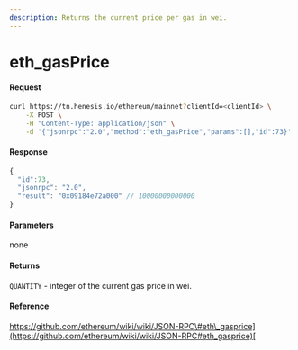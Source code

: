 ```yaml
---
description: Returns the current price per gas in wei.
---
```


# eth\_gasPrice

#### Request

```bash
curl https://tn.henesis.io/ethereum/mainnet?clientId=<clientId> \
    -X POST \
    -H "Content-Type: application/json" \
    -d '{"jsonrpc":"2.0","method":"eth_gasPrice","params":[],"id":73}'
```

#### Response

```javascript
{
  "id":73,
  "jsonrpc": "2.0",
  "result": "0x09184e72a000" // 10000000000000
}
```

#### Parameters

none

#### Returns <a id="returns"></a>

`QUANTITY` - integer of the current gas price in wei.

#### Reference <a id="reference"></a>

​[https://github.com/ethereum/wiki/wiki/JSON-RPC\#eth\_gasprice](https://github.com/ethereum/wiki/wiki/JSON-RPC#eth_gasprice)​[  
](https://docs.tn.henesis.io/ethereum/eth_estimategas)

